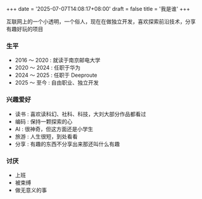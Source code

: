 +++
date = '2025-07-07T14:08:17+08:00'
draft = false
title = '我是谁'
+++

互联网上的一个小透明，一个俗人，现在在做独立开发，喜欢探索前沿技术，分享有趣好玩的项目

### 生平

- 2016 ～ 2020 : 就读于南京邮电大学
- 2020 ～ 2024 : 任职于华为
- 2024 ～ 2025 : 任职于 Deeproute
- 2025 ～ 至今 : 自由职业、独立开发

### 兴趣爱好

- 读书 : 喜欢读科幻、社科、科技，大刘大部分作品都看过
- 编码 : 保持一颗探索的心
- AI : 很神奇，但这方面还是小学生
- 旅游 : 人生很短，到处看看
- 分享 : 有趣的东西不分享出来那还叫什么有趣

### 讨厌

- 上班
- 被束缚
- 做无意义的事
